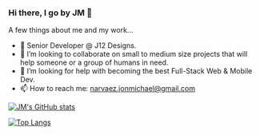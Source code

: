 ### Hi there, I go by JM 👋


A few things about me and my work...

- 🔭 Senior Developer @ J12 Designs.
- 👯 I’m looking to collaborate on small to medium size projects that will help someone or a group of humans in need.
- 🤔 I’m looking for help with becoming the best Full-Stack Web & Mobile Dev.
- 📫 How to reach me: narvaez.jonmichael@gmail.com


[![JM's GitHub stats](https://github-readme-stats.vercel.app/api?username=jmcancode&count_private=true&show_icons=true&theme=dracula)](https://github.com/jmcancode/github-readme-stats)

[![Top Langs](https://github-readme-stats.vercel.app/api/top-langs/?username=jmcancode)](https://github.com/anuraghazra/github-readme-stats)

